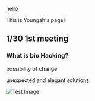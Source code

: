 hello

This is Youngah's page!

## 1/30 1st meeting
### What is bio Hacking?

possibility of change

unexpected and elegant solutions

![Test Image](/participants/youngah/_ts0.jpg)

